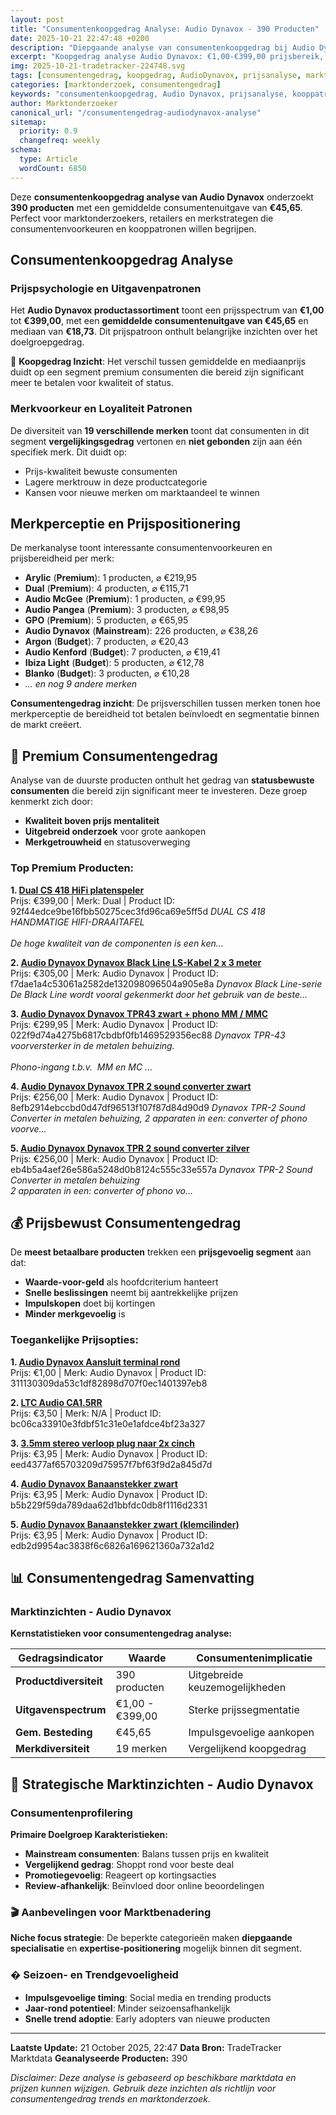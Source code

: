 ```yaml
---
layout: post
title: "Consumentenkoopgedrag Analyse: Audio Dynavox - 390 Producten"
date: 2025-10-21 22:47:48 +0200
description: "Diepgaande analyse van consumentenkoopgedrag bij Audio Dynavox. Ontdek kooppatronen, prijsvoorkeuren en populaire productcategorieën van 390 producten."
excerpt: "Koopgedrag analyse Audio Dynavox: €1,00-€399,00 prijsbereik, gemiddeld €45,65. Inzichten in consumentenvoorkeuren en aankooppatronen."
img: 2025-10-21-tradetracker-224748.svg
tags: [consumentengedrag, koopgedrag, AudioDynavox, prijsanalyse, marktonderzoek, e-commerce]
categories: [marktonderzoek, consumentengedrag]
keywords: "consumentenkoopgedrag, Audio Dynavox, prijsanalyse, kooppatronen, marktonderzoek, e-commerce trends"
author: Marktonderzoeker
canonical_url: "/consumentengedrag-audiodynavox-analyse"
sitemap:
  priority: 0.9
  changefreq: weekly
schema:
  type: Article
  wordCount: 6850
---
```


Deze **consumentenkoopgedrag analyse van Audio Dynavox** onderzoekt **390 producten** 
met een gemiddelde consumentenuitgave van **€45,65**. Perfect voor marktonderzoekers, retailers 
en merkstrategen die consumentenvoorkeuren en kooppatronen willen begrijpen.

## Consumentenkoopgedrag Analyse

### Prijspsychologie en Uitgavenpatronen

Het **Audio Dynavox productassortiment** toont een prijsspectrum van **€1,00** tot **€399,00**, 
met een **gemiddelde consumentenuitgave van €45,65** en mediaan van **€18,73**. 
Dit prijspatroon onthult belangrijke inzichten over het doelgroepgedrag.

🧠 **Koopgedrag Inzicht**: Het verschil tussen gemiddelde en mediaanprijs duidt op een segment 
premium consumenten die bereid zijn significant meer te betalen voor kwaliteit of status.

### Merkvoorkeur en Loyaliteit Patronen

De diversiteit van **19 verschillende merken** toont dat consumenten in dit segment 
**vergelijkingsgedrag** vertonen en **niet gebonden** zijn aan één specifiek merk. Dit duidt op:
- Prijs-kwaliteit bewuste consumenten
- Lagere merktrouw in deze productcategorie
- Kansen voor nieuwe merken om marktaandeel te winnen

## Merkperceptie en Prijspositionering

De merkanalyse toont interessante consumentenvoorkeuren en prijsbereidheid per merk:

- **Arylic** (**Premium**): 1 producten, ⌀ €219,95
- **Dual** (**Premium**): 4 producten, ⌀ €115,71
- **Audio McGee** (**Premium**): 1 producten, ⌀ €99,95
- **Audio Pangea** (**Premium**): 3 producten, ⌀ €98,95
- **GPO** (**Premium**): 5 producten, ⌀ €65,95
- **Audio Dynavox** (**Mainstream**): 226 producten, ⌀ €38,26
- **Argon** (**Budget**): 7 producten, ⌀ €20,43
- **Audio Kenford** (**Budget**): 7 producten, ⌀ €19,41
- **Ibiza Light** (**Budget**): 5 producten, ⌀ €12,78
- **Blanko** (**Budget**): 3 producten, ⌀ €10,28
- *... en nog 9 andere merken*

**Consumentengedrag inzicht**: De prijsverschillen tussen merken tonen hoe merkperceptie 
de bereidheid tot betalen beïnvloedt en segmentatie binnen de markt creëert.

## 💎 Premium Consumentengedrag

Analyse van de duurste producten onthult het gedrag van **statusbewuste consumenten** 
die bereid zijn significant meer te investeren. Deze groep kenmerkt zich door:

- **Kwaliteit boven prijs mentaliteit**
- **Uitgebreid onderzoek** voor grote aankopen
- **Merkgetrouwheid** en statusoverweging

### Top Premium Producten:

**1. [Dual CS 418 HiFi platenspeler](https://www.audioshop.nl/website/Includes/TradeTracker/index.php?tt=20790_1687778_69238_&r=https%3A%2F%2Fwww.audioshop.nl%2Fdual-cs-418-hifi-platenspeler%3Futm_source%3Dtradetracker%26utm_medium%3Dcpc-tradetracker%26utm_campaign%3Dtradetracker)**  
Prijs: €399,00 | Merk: Dual | Product ID: 92f44edce9be16fbb50275cec3fd96ca69e5ff5d
*DUAL CS 418 HANDMATIGE HIFI-DRAAITAFEL<br /><br />De hoge kwaliteit van de componenten is een ken...*

**2. [Audio Dynavox Dynavox Black Line LS-Kabel 2 x 3 meter](https://www.audioshop.nl/website/Includes/TradeTracker/index.php?tt=20790_1687778_69238_&r=https%3A%2F%2Fwww.audioshop.nl%2Faudio-dynavox-dynavox-black-line-ls-kabel-2-x-3-meter%3Futm_source%3Dtradetracker%26utm_medium%3Dcpc-tradetracker%26utm_campaign%3Dtradetracker)**  
Prijs: €305,00 | Merk: Audio Dynavox | Product ID: f7dae1a4c53061a2582de132098096504a905e8a
*Dynavox Black Line-serie<br />De Black Line wordt vooral gekenmerkt door het gebruik van de beste...*

**3. [Audio Dynavox Dynavox TPR43 zwart + phono MM / MMC](https://www.audioshop.nl/website/Includes/TradeTracker/index.php?tt=20790_1687778_69238_&r=https%3A%2F%2Fwww.audioshop.nl%2Faudio-dynavox-dynavox-tpr43-zwart-phono-mm-mmc%3Futm_source%3Dtradetracker%26utm_medium%3Dcpc-tradetracker%26utm_campaign%3Dtradetracker)**  
Prijs: €299,95 | Merk: Audio Dynavox | Product ID: 022f9d74a4275b6817cbdbf0fb1469529356ec88
*Dynavox TPR-43 voorversterker in de metalen behuizing. <br /><br />Phono-ingang t.b.v.  MM en MC ...*

**4. [Audio Dynavox Dynavox TPR 2 sound converter zwart](https://www.audioshop.nl/website/Includes/TradeTracker/index.php?tt=20790_1687778_69238_&r=https%3A%2F%2Fwww.audioshop.nl%2Faudio-dynavox-dynavox-tpr-2-sound-converter-zwart%3Futm_source%3Dtradetracker%26utm_medium%3Dcpc-tradetracker%26utm_campaign%3Dtradetracker)**  
Prijs: €256,00 | Merk: Audio Dynavox | Product ID: 8efb2914ebccbd0d47df96513f107f87d84d90d9
*Dynavox TPR-2 Sound Converter in metalen behuizing, 2 apparaten in een: converter of phono voorve...*

**5. [Audio Dynavox Dynavox TPR 2 sound converter zilver](https://www.audioshop.nl/website/Includes/TradeTracker/index.php?tt=20790_1687778_69238_&r=https%3A%2F%2Fwww.audioshop.nl%2Faudio-dynavox-dynavox-tpr-2-sound-converter-zilver%3Futm_source%3Dtradetracker%26utm_medium%3Dcpc-tradetracker%26utm_campaign%3Dtradetracker)**  
Prijs: €256,00 | Merk: Audio Dynavox | Product ID: eb4b5a4aef26e586a5248d0b8124c555c33e557a
*Dynavox TPR-2 Sound Converter in metalen behuizing<br />2 apparaten in een: converter of phono vo...*

## 💰 Prijsbewust Consumentengedrag

De **meest betaalbare producten** trekken een **prijsgevoelig segment** aan dat:

- **Waarde-voor-geld** als hoofdcriterium hanteert
- **Snelle beslissingen** neemt bij aantrekkelijke prijzen
- **Impulskopen** doet bij kortingen
- **Minder merkgevoelig** is

### Toegankelijke Prijsopties:

**1. [Audio Dynavox Aansluit terminal rond](https://www.audioshop.nl/website/Includes/TradeTracker/index.php?tt=20790_1687778_69238_&r=https%3A%2F%2Fwww.audioshop.nl%2Faudio-dynavox-aansluit-terminal-rond%3Futm_source%3Dtradetracker%26utm_medium%3Dcpc-tradetracker%26utm_campaign%3Dtradetracker)**  
Prijs: €1,00 | Merk: Audio Dynavox | Product ID: 311130309da53c1df82898d707f0ec1401397eb8

**2. [LTC Audio CA1.5RR](https://www.audioshop.nl/website/Includes/TradeTracker/index.php?tt=20790_1687778_69238_&r=https%3A%2F%2Fwww.audioshop.nl%2Fltc-audio-ca15rr%3Futm_source%3Dtradetracker%26utm_medium%3Dcpc-tradetracker%26utm_campaign%3Dtradetracker)**  
Prijs: €3,50 | Merk: N/A | Product ID: bc06ca33910e3fdbf51c31e0e1afdce4bf23a327

**3. [3.5mm stereo verloop plug naar 2x cinch](https://www.audioshop.nl/website/Includes/TradeTracker/index.php?tt=20790_1687778_69238_&r=https%3A%2F%2Fwww.audioshop.nl%2F35mm-stereo-verloop-plug-naar-2x-cinch%3Futm_source%3Dtradetracker%26utm_medium%3Dcpc-tradetracker%26utm_campaign%3Dtradetracker)**  
Prijs: €3,95 | Merk: Audio Dynavox | Product ID: eed4377af65703209d75957f7bf63f9d2a845d7d

**4. [Audio Dynavox Banaanstekker zwart](https://www.audioshop.nl/website/Includes/TradeTracker/index.php?tt=20790_1687778_69238_&r=https%3A%2F%2Fwww.audioshop.nl%2Faudio-dynavox-banaanstekker-zwart%3Futm_source%3Dtradetracker%26utm_medium%3Dcpc-tradetracker%26utm_campaign%3Dtradetracker)**  
Prijs: €3,95 | Merk: Audio Dynavox | Product ID: b5b229f59da789daa62d1bbfdc0db8f1116d2331

**5. [Audio Dynavox Banaanstekker zwart (klemcilinder)](https://www.audioshop.nl/website/Includes/TradeTracker/index.php?tt=20790_1687778_69238_&r=https%3A%2F%2Fwww.audioshop.nl%2Faudio-dynavox-banaanstekker-zwart-klemcilinder%3Futm_source%3Dtradetracker%26utm_medium%3Dcpc-tradetracker%26utm_campaign%3Dtradetracker)**  
Prijs: €3,95 | Merk: Audio Dynavox | Product ID: edb2d9954ac3838f6c6826a169621360a732a1d2

## 📊 Consumentengedrag Samenvatting

### Marktinzichten - Audio Dynavox

**Kernstatistieken voor consumentengedrag analyse:**

| Gedragsindicator | Waarde | Consumentenimplicatie |
|------------------|--------|----------------------|
| **Productdiversiteit** | 390 producten | Uitgebreide keuzemogelijkheden |
| **Uitgavenspectrum** | €1,00 - €399,00 | Sterke prijssegmentatie |
| **Gem. Besteding** | €45,65 | Impulsgevoelige aankopen |
| **Merkdiversiteit** | 19 merken | Vergelijkend koopgedrag |

## 🎯 Strategische Marktinzichten - Audio Dynavox

### Consumentenprofilering

**Primaire Doelgroep Karakteristieken:**
- **Mainstream consumenten**: Balans tussen prijs en kwaliteit
- **Vergelijkend gedrag**: Shoppt rond voor beste deal
- **Promotiegevoelig**: Reageert op kortingsacties
- **Review-afhankelijk**: Beïnvloed door online beoordelingen

### 🎬 Aanbevelingen voor Marktbenadering

**Niche focus strategie**: De beperkte categorieën maken **diepgaande specialisatie** 
en **expertise-positionering** mogelijk binnen dit segment.

### � Seizoen- en Trendgevoeligheid

- **Impulsgevoelige timing**: Social media en trending products
- **Jaar-rond potentieel**: Minder seizoensafhankelijk
- **Snelle trend adoptie**: Early adopters van nieuwe producten

---

**Laatste Update:** 21 October 2025, 22:47
**Data Bron:** TradeTracker Marktdata
**Geanalyseerde Producten:** 390

*Disclaimer: Deze analyse is gebaseerd op beschikbare marktdata en prijzen kunnen wijzigen. 
Gebruik deze inzichten als richtlijn voor consumentengedrag trends en marktonderzoek.*
